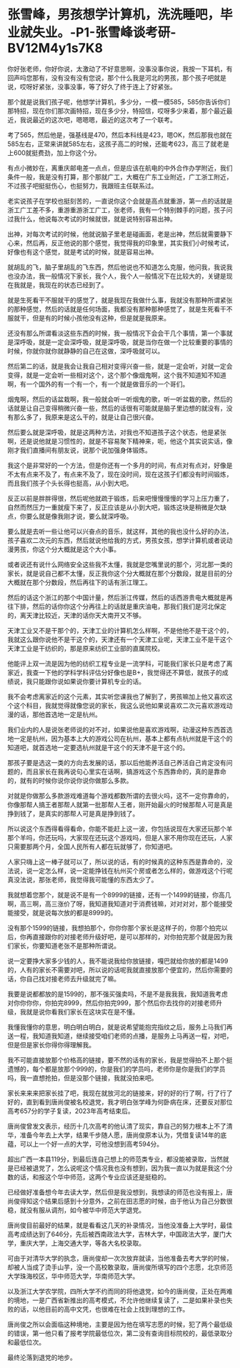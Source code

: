 # 张雪峰，男孩想学计算机，洗洗睡吧，毕业就失业。-P1-张雪峰谈考研-BV12M4y1s7K8

你好张老师，你好你说，太激动了不好意思啊，没事没事你说，我按一下耳机，有回声吗您那有，没有没有没有您说，那个什么我是河北的男孩，那个孩子吧就是说，哎呀好紧张，没事没事，等了好久了终于连上了好紧张。

那个就是说我们孩子呢，他想学计算机，多少分，一模一模585，585你告诉你们那特招，现在你们那次画特招，现在多少分，特招信，哎呀多少来着，那个最近最近，我说最近的这次吧，嗯嗯嗯，最近的这次考了一个联考。

考了565，然后他是，强基线是470，然后本科线是423，嗯OK，然后那我也就在585左右，正常来讲就585左右，这孩子高二的时候，还能考623，高三了就老是上600就挺费劲，加上你这个分。

有点小微妙在，离重庆邮电差一点点，但是应该在航电的中外合作办学附近，我们条件一般，我是没有打算，那个那就广工，大概在广东工业附近，广工浙工附近，不过孩子吧挺挺伤心，也挺努力，我跟班主任联系过。

老实说孩子在学校也挺刻苦的，一直说你这个会就是高点就重游，第一点的话就是浙工广工差不多，重游重游浙工广工，张老师，我有一个特别棘手的问题，孩子问过我什么，他说每次考试的时候就很，就是说特别容易出神。

出神，对每次考试的时候，他就说脑子里老是碰画面，老是出神，然后就需要静下心来，然后再，反正他说的那个感觉，我觉得我的印象里，其实我们小时候考试，好像也有这个感觉，就是考试的时候，就是容易出神。

就胡乱的飞，脑子里胡乱的飞东西，然后他说也不知道怎么克服，他问我，我说我也没办法，我一般情况下家长，我个人，我个人一般情况下在比较大的，关键是现在我就是，我现在的状态已经到了。

就是生死看干不服就干的感觉了，就是我现在我做什么事，我就没有那种所谓紧张的那种感觉，然后的话就是任何场面，我都没有那种那种感觉了，就是生死看干不服就干，但是有的时候小孩他没有这种，但是就是我原来。

还没有那么所谓看淡这些东西的时候，我一般情况下会会干几个事情，第一个事就是深呼吸，就是一定会深呼吸，就是深呼吸，就是当你在做一个比较重要的事情的时候，你就你就你就静静的自己在这做，深呼吸就可以。

然后第二的话，就是我会让我自己相对变得兴奋一些，就是一定会听，对就一定会变得，就是一定会听一些相对这个，这个那个像烟鬼啊，这个我不知道知不知道啊，有一个国外的有一个有一个，有一个就是做音乐的一个哥们。

烟鬼啊，然后的话盆栽啊，我一般就会听一听烟鬼的歌，听一听盆栽的歌，然后的话就是让自己变得稍微兴奋一些，然后的话很有可能就是脑子里边想的就没有，没有那么多了，我原来是这么干的，就是让自己很兴奋。

然后要么就是深呼吸，就是这两种方法，对我也不知道孩子这个状态，他是紧张啊，还是说他就是习惯性的，就是不容易聚下精神来，呃，他这个其实说实话，像刚才我们直播间有朋友说，说那个说加强身体锻炼。

我这个是非常好的一个方法，但是你还有一个多月的时间，有点对有点对，好像是不太有点来不及了，有点来不及了，现在没时间，现在这孩子们都没有时间锻炼，而且我们孩子个头长得也挺高，从小到大吧。

反正以前是胖胖得很，然后呢他就疏于锻炼，后来吧慢慢慢慢的学习上压力重了，自然而然压力一重就瘦下来了，反正应该是从小到大吧，锻炼这块是稍微是欠缺点，你要么就是像我刚才说，要么就深呼吸。

要么就是去听一些让他可以兴奋点的音乐，就这样，其他的我也没什么好的办法，孩子喜欢二次元的东西，然后就说他给我的方式，男孩女孩，想学计算机或者说动漫男孩，你这个分大概就是这个大小事。

或者说还有说什么网络安全这些我不太懂，我就是您嘴里说的那个，河北那一类的家长，就是说自己都不太懂，反正我你这个分大概就在那个分数段，就是目前的分大概就在那个分数段，然后再往下的话有浙江理工。

然后的话这个浙江的那个中国计量，然后浙江传媒，然后的话西游贵电大概就是再往下排，然后的话你你这个分再往上的话就是重庆油电，那我们我们是河北保定的，离天津比较近，天津的话你天大南开又不够。

天津工业又不是干那个的，天津工业的计算机怎么样啊，不是他他不是干这个的，我就这么跟你说他不是干这个的，天津还有一个天津工业呢，天津工业不是干这个天津工业是干纺织的，那是原来纺织工业部的直属院校。

他能评上双一流是因为他的纺织工程专业是一流学科，可能我们家长只是考虑了离家近，我查一下他的学科学科评估分好像也是B+，我觉得还不算低，就孩子的成绩说，我只能跟你说如果说你要计算机专业的话。

我不会考虑离家近的这个元素，其实听您课我也了解到了，男孩嘛加上他又喜欢这个这个科目，我就觉得就像您说的家长，我这么说他如果说喜欢二次元喜欢游戏动漫的话，那他首选地一定是杭州。

我们业内的人是说张老师说的对不对，如果说他是喜欢游戏啊，动漫这种东西首选地一定是杭州，因为基本上大的游戏公司在杭州，基本上都有点杭州就是干这个的知道吧，就首选地一定要选杭州就是干这个的天津不是干这个的。

那孩子要是选这一类的方向去发展的话，那以后他能养活自己养活自己肯定没有问题的，而且家长在我再说句心里实在话啊，搞游戏这个东西靠命的，真的是靠命的，就有的时候你说你说你说你做那么多款。

对就是你做那么多款游戏难道每个游戏都数所谓的去很火吗，这不一定你靠命的，你像那帮人搞王者那帮人就第一批那帮人王者，刚开始最火的时候那帮人可是真是挣到钱了，是真实的那帮人可是真是挣到钱了。

所以说这个东西得看得看命，你能不能赶上这一波，你包括说现在大家还玩那个羊那个羊吗，你还玩吗，大家现在还玩这个游戏吗，但是人家不用你现在还玩，人家只需要那两个月，全国人民所有人都在玩就够了，你知道吧。

人家只嗨上这一棒子就可以了，所以说的话，有的时候真的这种东西是靠命的，没法说，说一定怎么样，说一定能挣钱在杭州买个房或者怎么样的，做游戏这个行呢真没法说，那张老师，我觉得我可能懂的东西太少了。

我就想着您那个，就是说不是有一个8999的链接，还有一个1499的链接，你高几啊，高三啊，高三涨价了呀，我知道我知道对于消费钱嘛，对对对对，那个能接受能接受，就是说每次放的都是8999的。

没有那个1599的链接，我想拍那个，你你你那个家长是这样子的，你那个拍完以后，你再直接跟你的对接老师升级好吧，是可以那样的，对你拍完那个就是因为我们家长，你要知道老张不是那种所谓说。

说一定要挣大家多少钱的人，我不能说我给你放链接，嘎巴就给你放的都是1499的，人有的家长不需要对吧，所以说的话呢我就直接放那个便宜的，然后你需要的话，你自己找对接老师去升级就完了嘛。

我要是说都都放的是1599的，那不强买强卖吗，不是不是我我我，我知道我考虑对你你你你，你拍完8999，然后你拍完999，那个然后你去找你的对接老师升级，我就是说你看我们家长在这块实在是不懂。

我懂我懂你的意思，明白明白明白，就是说希望能抱完指纹之后，服务上马我们再送一程，我知道我知道，继续接受咱们老师的点播，是服务上马再送一程，对吧，但是但是家长你得你得理解我。

我不可能直接放那个价格高的链接，要不然的话有的家长，我是觉得拍不上那个挺遗憾的，每个都是放那个999的，你是我们的学员吗，老师你是你是我们的学员吗，我一直想抢拍，但是没那个链接，我就没拍来吧。

家长来来来把家长挂了吧，我现在就放河北的链接来，好的好的行了啊，行了行了好的，直到看到唐尚俊被名校退党，我才明白张学峰为何卧病在床，还要反对那位高考657分的学子复读，2023年高考结束后。

唐尚俊曾发文表示，经历十几次高考的他认清了现实，靠自己的努力根本上不了清华，准备今年去上大学，结果千步随人愿，唐尚俊原本认为，凭借复读14年的底蕴，可以上一个好一点的大学，可他没想到高考594分。

超出广西一本县119分，到最后连自己想上的师范类专业，都没能被录取，当然就是已经被退党了，怎么说呢这个情况我也没有想到，因为我一直以为就是我这个分数的话，和报这个华中师范，这两个专业应该还是挺稳的。

已经做好准备想今年去读大学，然后但是我没想到，我想读的师范也没有报上，唐尚俊得知这个结果后感到十分意外，之前在田志愿的时候，由于他认为自己分数很稳，就没有服从调剂，如今被华中师范大学退党。

唐尚俊目前最好的结果，就是看看这几天的补录情况，当他没准备上大学时，最佳高考成绩达到了646分，先后被西南政法大学，吉林大学，中国政法大学，厦门大学，重庆大学，上海交通大学，等各大名校录取。

可由于对清华大学的执念，唐尚俊却一次次放弃就读，当他准备去考大学的时候，却被人当成了烫手山芋，没一个高校敢录取，唐尚俊所填写的四个志愿，北京师范大学珠海校区，华中师范大学，华南师范大学。

以及浙江大学农学院，四所大学不约而同的将他退党，如今的唐尚俊，正处在两难的境地，一是广西省新推出的高考模式，不允许他继续复读了，二是如果补录也失败的话，以他目前的高中文凭，也很难在社会上找到理想的工作。

唐尚俊之所以会面临这种境地，主要是因为他在填写志愿的时候，犯了两个最低级的错误，第一他只看了报考学院最低位次，第二没有查询目标院校的，最低录取分和最低位次。

最终沦落到退党的地步。